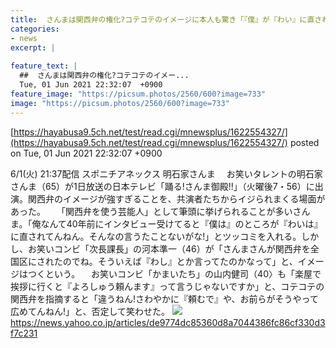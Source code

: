 ```yaml
---
title:  さんまは関西弁の権化?コテコテのイメージに本人も驚き「『僕』が『わい』に直されてんねん」  
categories:
- news
excerpt: |
  
feature_text: |
  ##  さんまは関西弁の権化?コテコテのイメー...
  Tue, 01 Jun 2021 22:32:07  +0900
feature_image: "https://picsum.photos/2560/600?image=733"
image: "https://picsum.photos/2560/600?image=733"
---
```


[https://hayabusa9.5ch.net/test/read.cgi/mnewsplus/1622554327/](https://hayabusa9.5ch.net/test/read.cgi/mnewsplus/1622554327/)
posted on Tue, 01 Jun 2021 22:32:07  +0900

<!--more-->

6/1(火) 21:37配信 スポニチアネックス 明石家さんま 　お笑いタレントの明石家さんま（65）が1日放送の日本テレビ「踊る!さんま御殿!!」（火曜後7・56）に出演。関西弁のイメージが強すぎることを、共演者たちからイジられまくる場面があった。　 　「関西弁を使う芸能人」として筆頭に挙げられることが多いさんま。「俺なんて40年前にインタビュー受けてると『僕は』のところが『わいは』に直されてんねん。そんなの言うたことないがな!」とツッコミを入れる。しかし、お笑いコンビ「次長課長」の河本準一（46）が「さんまさんが関西弁を全国区にされたのでね。そういえば『わし』とか言ってたのかなって」と、イメージはつくという。 　お笑いコンビ「かまいたち」の山内健司（40〉も「楽屋で挨拶に行くと『よろしゅう頼んます』って言うじゃないですか」と、コテコテの関西弁を指摘すると「違うねん!さわやかに『頼むで』や、お前らがそうやって広めてんねん!」と、否定して笑わせた。 ![](https://amd-pctr.c.yimg.jp/r/iwiz-amd/20210601-00000306-spnannex-000-2-view.jpg) https://news.yahoo.co.jp/articles/de9774dc85360d8a7044386fc86cf330d3f7c231
